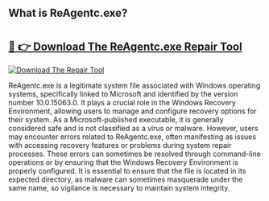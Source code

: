 ## What is ReAgentc.exe? 

# <h2><a href="https://exedetect.com/download.php?ReAgentc.exe">🔗 👉 Download The ReAgentc.exe Repair Tool</a></h2>

[![Download The Repair Tool](https://exedetect.com/download-button.jpg)](https://exedetect.com/download.php?ReAgentc.exe)

ReAgentc.exe is a legitimate system file associated with Windows operating systems, specifically linked to Microsoft and identified by the version number 10.0.15063.0. It plays a crucial role in the Windows Recovery Environment, allowing users to manage and configure recovery options for their system. As a Microsoft-published executable, it is generally considered safe and is not classified as a virus or malware. However, users may encounter errors related to ReAgentc.exe, often manifesting as issues with accessing recovery features or problems during system repair processes. These errors can sometimes be resolved through command-line operations or by ensuring that the Windows Recovery Environment is properly configured. It is essential to ensure that the file is located in its expected directory, as malware can sometimes masquerade under the same name, so vigilance is necessary to maintain system integrity.